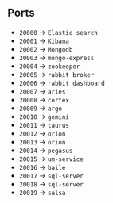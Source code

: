 ## Ports
- `20000` -> `Elastic search`
- `20001` -> `Kibana`
- `20002` -> `Mongodb`
- `20003` -> `mongo-express`
- `20004` -> `zookeeper`
- `20005` -> `rabbit broker`
- `20006` -> `rabbit dashboard`
- `20007` -> `aries`
- `20008` -> `cortex`
- `20009` -> `argo`
- `20010` -> `gemini`
- `20011` -> `taurus`
- `20012` -> `orion`
- `20013` -> `orion`
- `20014` -> `pegasus`
- `20015` -> `um-service`
- `20016` -> `baile`
- `20017` -> `sql-server`
- `20018` -> `sql-server`
- `20019` -> `salsa`